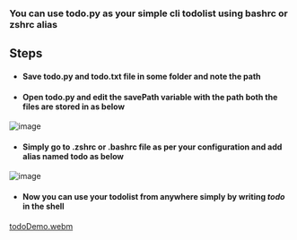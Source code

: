 ### You can use todo.py as your simple cli todolist using bashrc or zshrc alias

## Steps
- #### Save todo.py and todo.txt file in some folder and note the path
- #### Open todo.py and edit the savePath variable with the path both the files are stored in as below
![image](https://github.com/apoorvapendse/py-speedrun/assets/102853901/84d9b6fe-15da-44e5-957b-483838cf2732)

- #### Simply go to .zshrc or .bashrc file as per your configuration and add alias named todo as below
![image](https://github.com/apoorvapendse/py-speedrun/assets/102853901/d149f981-260b-4ea5-bc78-2cbd5f77377f)
- #### Now you can use your todolist from anywhere simply by writing ***todo*** in the shell 


[todoDemo.webm](https://github.com/apoorvapendse/py-speedrun/assets/102853901/58f0fe9f-3784-480e-9af5-49dae9ceeaf9)
